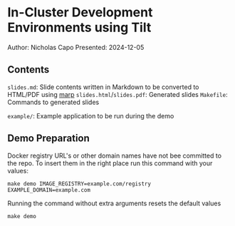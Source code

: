 # In-Cluster Development Environments using Tilt

Author: Nicholas Capo
Presented: 2024-12-05

## Contents

`slides.md`: Slide contents written in Markdown to be converted to HTML/PDF using [marp](https://marp.app/)
`slides.html`/`slides.pdf`: Generated slides
`Makefile`: Commands to generated slides

`example/`: Example application to be run during the demo

## Demo Preparation

Docker registry URL's or other domain names have not bee committed to the repo.
To insert them in the right place run this command with your values:

```shell
make demo IMAGE_REGISTRY=example.com/registry EXAMPLE_DOMAIN=example.com
```

Running the command without extra arguments resets the default values

```shell
make demo
```
